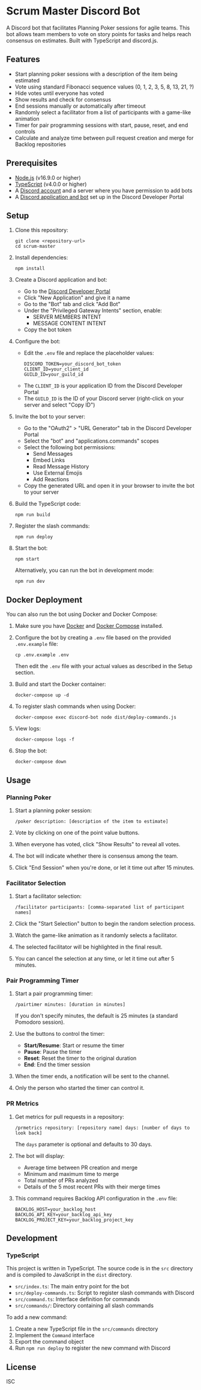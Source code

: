 # Scrum Master Discord Bot

A Discord bot that facilitates Planning Poker sessions for agile teams. This bot allows team members to vote on story points for tasks and helps reach consensus on estimates. Built with TypeScript and discord.js.

## Features

- Start planning poker sessions with a description of the item being estimated
- Vote using standard Fibonacci sequence values (0, 1, 2, 3, 5, 8, 13, 21, ?)
- Hide votes until everyone has voted
- Show results and check for consensus
- End sessions manually or automatically after timeout
- Randomly select a facilitator from a list of participants with a game-like animation
- Timer for pair programming sessions with start, pause, reset, and end controls
- Calculate and analyze time between pull request creation and merge for Backlog repositories

## Prerequisites

- [Node.js](https://nodejs.org/) (v16.9.0 or higher)
- [TypeScript](https://www.typescriptlang.org/) (v4.0.0 or higher)
- A [Discord account](https://discord.com/) and a server where you have permission to add bots
- A [Discord application and bot](https://discord.com/developers/applications) set up in the Discord Developer Portal

## Setup

1. Clone this repository:
   ```
   git clone <repository-url>
   cd scrum-master
   ```

2. Install dependencies:
   ```
   npm install
   ```

3. Create a Discord application and bot:
   - Go to the [Discord Developer Portal](https://discord.com/developers/applications)
   - Click "New Application" and give it a name
   - Go to the "Bot" tab and click "Add Bot"
   - Under the "Privileged Gateway Intents" section, enable:
     - SERVER MEMBERS INTENT
     - MESSAGE CONTENT INTENT
   - Copy the bot token

4. Configure the bot:
   - Edit the `.env` file and replace the placeholder values:
     ```
     DISCORD_TOKEN=your_discord_bot_token
     CLIENT_ID=your_client_id
     GUILD_ID=your_guild_id
     ```
   - The `CLIENT_ID` is your application ID from the Discord Developer Portal
   - The `GUILD_ID` is the ID of your Discord server (right-click on your server and select "Copy ID")

5. Invite the bot to your server:
   - Go to the "OAuth2" > "URL Generator" tab in the Discord Developer Portal
   - Select the "bot" and "applications.commands" scopes
   - Select the following bot permissions:
     - Send Messages
     - Embed Links
     - Read Message History
     - Use External Emojis
     - Add Reactions
   - Copy the generated URL and open it in your browser to invite the bot to your server

6. Build the TypeScript code:
   ```
   npm run build
   ```

7. Register the slash commands:
   ```
   npm run deploy
   ```

8. Start the bot:
   ```
   npm start
   ```

   Alternatively, you can run the bot in development mode:
   ```
   npm run dev
   ```

## Docker Deployment

You can also run the bot using Docker and Docker Compose:

1. Make sure you have [Docker](https://www.docker.com/get-started) and [Docker Compose](https://docs.docker.com/compose/install/) installed.

2. Configure the bot by creating a `.env` file based on the provided `.env.example` file:
   ```
   cp .env.example .env
   ```
   Then edit the `.env` file with your actual values as described in the Setup section.

3. Build and start the Docker container:
   ```
   docker-compose up -d
   ```

4. To register slash commands when using Docker:
   ```
   docker-compose exec discord-bot node dist/deploy-commands.js
   ```

5. View logs:
   ```
   docker-compose logs -f
   ```

6. Stop the bot:
   ```
   docker-compose down
   ```

## Usage

### Planning Poker

1. Start a planning poker session:
   ```
   /poker description: [description of the item to estimate]
   ```

2. Vote by clicking on one of the point value buttons.

3. When everyone has voted, click "Show Results" to reveal all votes.

4. The bot will indicate whether there is consensus among the team.

5. Click "End Session" when you're done, or let it time out after 15 minutes.

### Facilitator Selection

1. Start a facilitator selection:
   ```
   /facilitator participants: [comma-separated list of participant names]
   ```

2. Click the "Start Selection" button to begin the random selection process.

3. Watch the game-like animation as it randomly selects a facilitator.

4. The selected facilitator will be highlighted in the final result.

5. You can cancel the selection at any time, or let it time out after 5 minutes.

### Pair Programming Timer

1. Start a pair programming timer:
   ```
   /pairtimer minutes: [duration in minutes]
   ```
   If you don't specify minutes, the default is 25 minutes (a standard Pomodoro session).

2. Use the buttons to control the timer:
   - **Start/Resume**: Start or resume the timer
   - **Pause**: Pause the timer
   - **Reset**: Reset the timer to the original duration
   - **End**: End the timer session

3. When the timer ends, a notification will be sent to the channel.

4. Only the person who started the timer can control it.

### PR Metrics

1. Get metrics for pull requests in a repository:
   ```
   /prmetrics repository: [repository name] days: [number of days to look back]
   ```
   The `days` parameter is optional and defaults to 30 days.

2. The bot will display:
   - Average time between PR creation and merge
   - Minimum and maximum time to merge
   - Total number of PRs analyzed
   - Details of the 5 most recent PRs with their merge times

3. This command requires Backlog API configuration in the `.env` file:
   ```
   BACKLOG_HOST=your_backlog_host
   BACKLOG_API_KEY=your_backlog_api_key
   BACKLOG_PROJECT_KEY=your_backlog_project_key
   ```

## Development

### TypeScript

This project is written in TypeScript. The source code is in the `src` directory and is compiled to JavaScript in the `dist` directory.

- `src/index.ts`: The main entry point for the bot
- `src/deploy-commands.ts`: Script to register slash commands with Discord
- `src/command.ts`: Interface definition for commands
- `src/commands/`: Directory containing all slash commands

To add a new command:

1. Create a new TypeScript file in the `src/commands` directory
2. Implement the `Command` interface
3. Export the command object
4. Run `npm run deploy` to register the new command with Discord

## License

ISC
